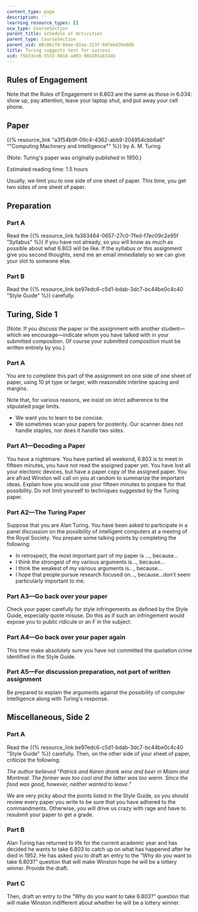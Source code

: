 ```yaml
---
content_type: page
description: ''
learning_resource_types: []
ocw_type: CourseSection
parent_title: Schedule of Activities
parent_type: CourseSection
parent_uid: 00c0bcfd-0dae-62aa-223f-607ebd39a0db
title: Turing suggests test for success
uid: f5b33ce0-5532-9818-ad03-984101ab334b
---
```


Rules of Engagement
-------------------

Note that the Rules of Engagement in 6.803 are the same as those in 6.034: show up, pay attention, leave your laptop shut, and put away your cell phone.

Paper
-----

{{% resource_link "a3f54b9f-09c4-4362-abb9-204954cbb6a6" "\"Computing Machinery and Intelligence\"" %}} by A. M. Turing

(Note: Turing's paper was originally published in 1950.)

Estimated reading time: 1.5 hours

Usually, we limit you to one side of one sheet of paper. This time, you get two sides of one sheet of paper.

Preparation
-----------

### Part A

Read the {{% resource_link fa363464-0657-27c0-7fed-f7ec09c2e95f "Syllabus" %}} if you have not already, so you will know as much as possible about what 6.803 will be like. If the syllabus or this assignment give you second thoughts, send me an email immediately so we can give your slot to someone else.

### Part B

Read the {{% resource_link be97edc6-c5d1-bdab-3dc7-bc44be0c4c40 "Style Guide" %}} carefully.

Turing, Side 1
--------------

\[Note: If you discuss the paper or the assignment with another student—which we encourage—indicate whom you have talked with in your submitted composition. Of course your submitted composition must be written entirely by you.\]

### Part A

You are to complete this part of the assignment on one side of one sheet of paper, using 10 pt type or larger, with reasonable interline spacing and margins.

Note that, for various reasons, we insist on strict adherence to the stipulated page limits.

*   We want you to learn to be concise.
*   We sometimes scan your papers for posterity. Our scanner does not handle staples, nor does it handle two sides.

### Part A1—Decoding a Paper

You have a nightmare. You have partied all weekend, 6.803 is to meet in fifteen minutes, you have not read the assigned paper yet. You have lost all your electonic devices, but have a paper copy of the assigned paper. You are afraid Winston will call on you at random to summarize the important ideas. Explain how you would use your fifteen minutes to prepare for that possibility. Do not limit yourself to techniques suggested by the Turing paper.

### Part A2—The Turing Paper

Suppose that you are Alan Turing. You have been asked to participate in a panel discussion on the possibility of intelligent computers at a meetng of the Royal Society. You prepare some talking points by completing the following:

*   In retrospect, the most important part of my paper is ..., because...
*   I think the strongest of my various arguments is..., because...
*   I think the weakest of my various arguments is..., because...
*   I hope that people pursue research focused on..., because...don't seem particularly important to me.

### Part A3—Go back over your paper

Check your paper carefully for style infringements as defined by the Style Guide, especially quote misuse. Do this as if such an infringement would expose you to public ridicule or an F in the subject.

### Part A4—Go back over your paper again

This time make absolutely sure you have not committed the quotation crime identified in the Style Guide.

### Part A5—For discussion preparation, not part of written assignment

Be prepared to explain the arguments against the possibility of computer intelligence along with Turing's response.

Miscellaneous, Side 2
---------------------

### Part A

Read the {{% resource_link be97edc6-c5d1-bdab-3dc7-bc44be0c4c40 "Style Guide" %}} carefully. Then, on the other side of your sheet of paper, criticize the following:

_The author believed “Patrick and Karen drank wine and beer in Miami and Montreal. The former was too cool and the latter was too warm. Since the food was good, however, neither wanted to leave.”_

We are very picky about the points listed in the Style Guide, so you should review every paper you write to be sure that you have adhered to the commandments. Otherwise, you will drive us crazy with rage and have to resubmit your paper to get a grade.

### Part B

Alan Turing has returned to life for the current academic year and has decided he wants to take 6.803 to catch up on what has happened after he died in 1952. He has asked you to draft an entry to the “Why do you want to take 6.803?” question that will make Winston hope he will be a lottery winner. Provide the draft.

### Part C

Then, draft an entry to the “Why do you want to take 6.803?” question that will make Winston indifferent about whether he will be a lottery winner.